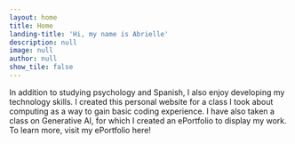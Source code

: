 ```yaml
---
layout: home
title: Home
landing-title: 'Hi, my name is Abrielle'
description: null
image: null
author: null
show_tile: false
---
```


In addition to studying psychology and Spanish, I also enjoy developing my technology skills. I created this personal website for a class I took about computing as a way to gain basic coding experience. I have also taken a class on Generative AI, for which I created an ePortfolio to display my work. To learn more, visit my ePortfolio here!
